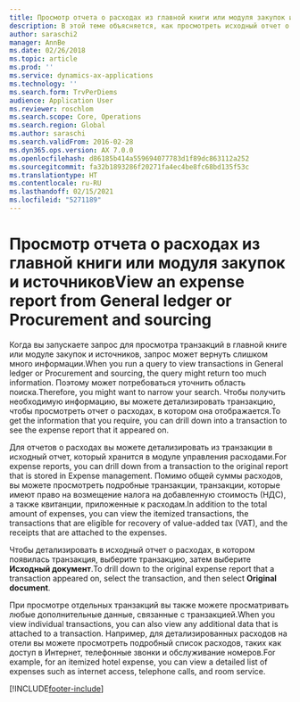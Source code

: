 ```yaml
---
title: Просмотр отчета о расходах из главной книги или модуля закупок и источников
description: В этой теме объясняется, как просмотреть исходный отчет о расходах, в котором появилась транзакция.
author: saraschi2
manager: AnnBe
ms.date: 02/26/2018
ms.topic: article
ms.prod: ''
ms.service: dynamics-ax-applications
ms.technology: ''
ms.search.form: TrvPerDiems
audience: Application User
ms.reviewer: roschlom
ms.search.scope: Core, Operations
ms.search.region: Global
ms.author: saraschi
ms.search.validFrom: 2016-02-28
ms.dyn365.ops.version: AX 7.0.0
ms.openlocfilehash: d86185b414a559694077783d1f89dc863112a252
ms.sourcegitcommit: fa32b1893286f20271fa4ec4be8fc68bd135f53c
ms.translationtype: HT
ms.contentlocale: ru-RU
ms.lasthandoff: 02/15/2021
ms.locfileid: "5271189"
---
```

# <a name="view-an-expense-report-from-general-ledger-or-procurement-and-sourcing"></a><span data-ttu-id="4bdc9-103">Просмотр отчета о расходах из главной книги или модуля закупок и источников</span><span class="sxs-lookup"><span data-stu-id="4bdc9-103">View an expense report from General ledger or Procurement and sourcing</span></span>

<span data-ttu-id="4bdc9-104">Когда вы запускаете запрос для просмотра транзакций в главной книге или модуле закупок и источников, запрос может вернуть слишком много информации.</span><span class="sxs-lookup"><span data-stu-id="4bdc9-104">When you run a query to view transactions in General ledger or Procurement and sourcing, the query might return too much information.</span></span> <span data-ttu-id="4bdc9-105">Поэтому может потребоваться уточнить область поиска.</span><span class="sxs-lookup"><span data-stu-id="4bdc9-105">Therefore, you might want to narrow your search.</span></span> <span data-ttu-id="4bdc9-106">Чтобы получить необходимую информацию, вы можете детализировать транзакцию, чтобы просмотреть отчет о расходах, в котором она отображается.</span><span class="sxs-lookup"><span data-stu-id="4bdc9-106">To get the information that you require, you can drill down into a transaction to see the expense report that it appeared on.</span></span>

<span data-ttu-id="4bdc9-107">Для отчетов о расходах вы можете детализировать из транзакции в исходный отчет, который хранится в модуле управления расходами.</span><span class="sxs-lookup"><span data-stu-id="4bdc9-107">For expense reports, you can drill down from a transaction to the original report that is stored in Expense management.</span></span> <span data-ttu-id="4bdc9-108">Помимо общей суммы расходов, вы можете просмотреть подробные транзакции, транзакции, которые имеют право на возмещение налога на добавленную стоимость (НДС), а также квитанции, приложенные к расходам.</span><span class="sxs-lookup"><span data-stu-id="4bdc9-108">In addition to the total amount of expenses, you can view the itemized transactions, the transactions that are eligible for recovery of value-added tax (VAT), and the receipts that are attached to the expenses.</span></span>

<span data-ttu-id="4bdc9-109">Чтобы детализировать в исходный отчет о расходах, в котором появилась транзакция, выберите транзакцию, затем выберите **Исходный документ**.</span><span class="sxs-lookup"><span data-stu-id="4bdc9-109">To drill down to the original expense report that a transaction appeared on, select the transaction, and then select **Original document**.</span></span>

<span data-ttu-id="4bdc9-110">При просмотре отдельных транзакций вы также можете просматривать любые дополнительные данные, связанные с транзакцией.</span><span class="sxs-lookup"><span data-stu-id="4bdc9-110">When you view individual transactions, you can also view any additional data that is attached to a transaction.</span></span> <span data-ttu-id="4bdc9-111">Например, для детализированных расходов на отели вы можете просмотреть подробный список расходов, таких как доступ в Интернет, телефонные звонки и обслуживание номеров.</span><span class="sxs-lookup"><span data-stu-id="4bdc9-111">For example, for an itemized hotel expense, you can view a detailed list of expenses such as internet access, telephone calls, and room service.</span></span>


[!INCLUDE[footer-include](../includes/footer-banner.md)]